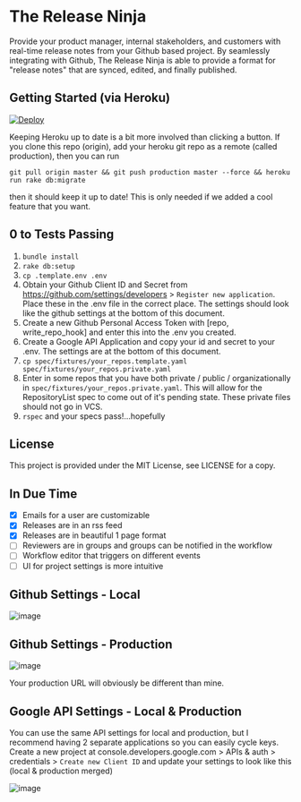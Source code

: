 # The Release Ninja

Provide your product manager, internal stakeholders, and customers with real-time release notes from your Github based project.
By seamlessly integrating with Github, The Release Ninja is able to provide a format for "release notes" that are synced, edited,
and finally published.

## Getting Started (via Heroku)
[![Deploy](https://www.herokucdn.com/deploy/button.png)](https://heroku.com/deploy?template=https://github.com/SalesLoft/release-ninja)

Keeping Heroku up to date is a bit more involved than clicking a button. If you clone this repo (origin), add your heroku git repo as a
remote (called production), then you can run

`git pull origin master && git push production master --force && heroku run rake db:migrate`

then it should keep it up to date! This is only needed if we added a cool feature that you want.

## 0 to Tests Passing

1. `bundle install`
2. `rake db:setup`
3. `cp .template.env .env`
4. Obtain your Github Client ID and Secret from https://github.com/settings/developers > `Register new application`.
   Place these in the .env file in the correct place. The settings should look like the github settings at the bottom of this document.
5. Create a new Github Personal Access Token with [repo, write_repo_hook] and enter this into the .env you created.
6. Create a Google API Application and copy your id and secret to your .env. The settings are at the bottom of this document.
7. `cp spec/fixtures/your_repos.template.yaml spec/fixtures/your_repos.private.yaml`
8. Enter in some repos that you have both private / public / organizationally in `spec/fixtures/your_repos.private.yaml`.
   This will allow for the RepositoryList spec to come out of it's pending state. These private files should not go in VCS.
9. `rspec` and your specs pass!...hopefully

## License

This project is provided under the MIT License, see LICENSE for a copy.

## In Due Time

* [X] Emails for a user are customizable
* [X] Releases are in an rss feed
* [X] Releases are in beautiful 1 page format
* [ ] Reviewers are in groups and groups can be notified in the workflow
* [ ] Workflow editor that triggers on different events
* [ ] UI for project settings is more intuitive

## Github Settings - Local
![image](https://cloud.githubusercontent.com/assets/1231659/9391177/586366d0-4743-11e5-9ada-e9b9c07eee8d.png)

## Github Settings - Production
![image](https://cloud.githubusercontent.com/assets/1231659/7026660/1091f6b2-dd19-11e4-8b5b-3dee9dae3d70.png)

Your production URL will obviously be different than mine.

## Google API Settings - Local & Production
You can use the same API settings for local and production, but I recommend having 2 separate applications so you can easily cycle keys.
Create a new project at console.developers.google.com > APIs & auth > credentials > `Create new Client ID`
and update your settings to look like this (local & production merged)

![image](https://cloud.githubusercontent.com/assets/503436/8713837/36bf92b0-2b3c-11e5-9b24-319e5a81938f.png)
